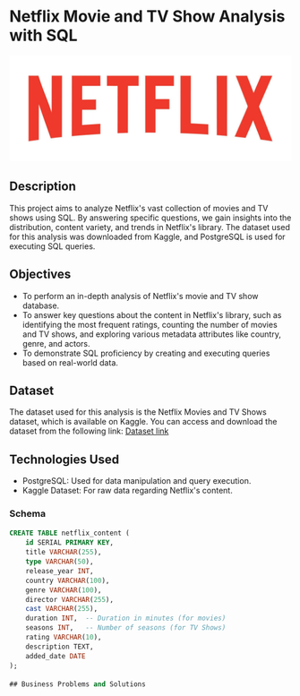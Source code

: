 # Netflix Movie and TV Show Analysis with SQL

![Netflix Logo](./Netflix_logo1.jpg)

## Description
This project aims to analyze Netflix's vast collection of movies and TV shows using SQL. By answering specific questions, we gain insights into the distribution, content variety, and trends in Netflix's library. The dataset used for this analysis was downloaded from Kaggle, and PostgreSQL is used for executing SQL queries.

## Objectives
- To perform an in-depth analysis of Netflix's movie and TV show database.
- To answer key questions about the content in Netflix's library, such as identifying the most frequent ratings, counting the number of movies and TV shows, and exploring various metadata attributes like country, genre, and actors.
- To demonstrate SQL proficiency by creating and executing queries based on real-world data.

## Dataset
The dataset used for this analysis is the Netflix Movies and TV Shows dataset, which is available on Kaggle. You can access and download the dataset from the following link: [Dataset link](https://www.kaggle.com/datasets/shivamb/netflix-shows)

## Technologies Used
- PostgreSQL: Used for data manipulation and query execution.
- Kaggle Dataset: For raw data regarding Netflix's content.

### Schema
```sql
CREATE TABLE netflix_content (
    id SERIAL PRIMARY KEY,
    title VARCHAR(255),
    type VARCHAR(50),
    release_year INT,
    country VARCHAR(100),
    genre VARCHAR(100),
    director VARCHAR(255),
    cast VARCHAR(255),
    duration INT,  -- Duration in minutes (for movies)
    seasons INT,   -- Number of seasons (for TV Shows)
    rating VARCHAR(10),
    description TEXT,
    added_date DATE
);

## Business Problems and Solutions


